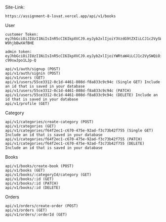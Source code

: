 Site-Link:   

    https://assignment-8-lovat.vercel.app/api/v1/books

 User

    customer Token: eyJhbGciOiJIUzI1NiIsInR5cCI6IkpXVCJ9.eyJyb2xlIjoiY3VzdG9tZXIiLCJ1c2VySWQiOiI1NWNlMzMxMi0wYzFkLTQ0NjEtODA4ZC1mOGE4MzNjOWM5NGMiLCJpYXQiOjE1MTYyMzkwMjJ9.osIorFQxMW9RybjZu56w9MT3YjJqU-W9hjbBwXAfBHE

    admin token: eyJhbGciOiJIUzI1NiIsInR5cCI6IkpXVCJ9.eyJyb2xlIjoiYWRtaW4iLCJ1c2VySWQiOiI0NGI3ZjBhZi03M2UyLTQwNjgtYWQyNy02Y2VjYzI3ZTcyNDMiLCJpYXQiOjE1MTYyMzkwMjJ9.mWstgfbkKCTVaXUa_fpZVTuxiNdv-c99swJpo1LJp-Q

    api/v1/auth/signup (POST)
    api/v1/auth/signin (POST)
    api/v1/users (GET)
    api/v1/users/55ce3312-0c1d-4461-808d-f8a833c9c94c (Single GET) Include an id that is saved in your database
    api/v1/users/55ce3312-0c1d-4461-808d-f8a833c9c94c (PATCH)
    api/v1/users/55ce3312-0c1d-4461-808d-f8a833c9c94c (DELETE) Include an id that is saved in your database
    api/v1/profile (GET)

Category

    api/v1/categories/create-category (POST)
    api/v1/categories (GET)
    api/v1/categories/f64f2ec1-c670-475e-92ad-f3c73b42f755 (Single GET) Include an id that is saved in your database
    api/v1/categories/f64f2ec1-c670-475e-92ad-f3c73b42f755 (PATCH)
    api/v1/categories/f64f2ec1-c670-475e-92ad-f3c73b42f755 (DELETE) Include an id that is saved in your database

Books

    api/v1/books/create-book (POST)
    api/v1/books (GET)
    api/v1/books/:categoryId/category (GET)
    api/v1/books/:id (GET)
    api/v1/books/:id (PATCH)
    api/v1/books/:id (DELETE)

Orders

    api/v1/orders/create-order (POST)
    api/v1/orders (GET)
    api/v1/orders/:orderId (GET)
